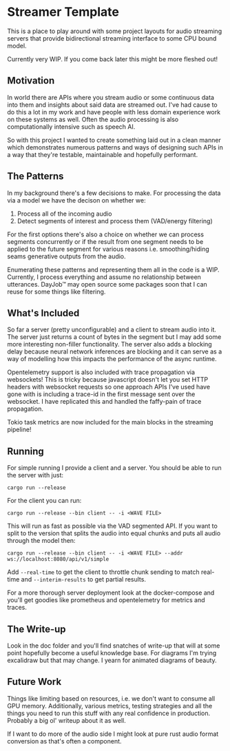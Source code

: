 # Streamer Template

This is a place to play around with some project layouts for audio streaming
servers that provide bidirectional streaming interface to some CPU bound model.

Currently very WIP. If you come back later this might be more fleshed out!

## Motivation 

In world there are APIs where you stream audio or some continuous data into
them and insights about said data are streamed out. I've had cause to do this
a lot in my work and have people with less domain experience work on these
systems as well. Often the audio processing is also computationally intensive
such as speech AI.

So with this project I wanted to create something laid out in a clean manner
which demonstrates numerous patterns and ways of designing such APIs in a way
that they're testable, maintainable and hopefully performant.

## The Patterns

In my background there's a few decisions to make. For processing the data via a
model we have the decison on whether we:

1. Process all of the incoming audio
2. Detect segments of interest and process them (VAD/energy filtering)

For the first options there's also a choice on whether we can process segments 
concurrently or if the result from one segment needs to be applied to the future
segment for various reasons i.e. smoothing/hiding seams generative outputs from
the audio.

Enumerating these patterns and representing them all in the code is a WIP.
Currently, I process everything and assume no relationship between utterances.
DayJob™ may open source some packages soon that I can reuse for some things like
filtering.

## What's Included

So far a server (pretty unconfigurable) and a client to stream audio into it.
The server just returns a count of bytes in the segment but I may add some
more interesting non-filler functionality. The server also adds a blocking
delay because neural network inferences are blocking and it can serve as a
way of modelling how this impacts the performance of the async runtime.

Opentelemetry support is also included with trace propagation via websockets!
This is tricky because javascript doesn't let you set HTTP headers with
websocket requests so one approach APIs I've used have gone with is including
a trace-id in the first message sent over the websocket. I have replicated
this and handled the faffy-pain of trace propagation.

Tokio task metrics are now included for the main blocks in the streaming
pipeline!

## Running

For simple running I provide a client and a server. You should be able to run
the server with just:

```
cargo run --release
```

For the client you can run:

```
cargo run --release --bin client -- -i <WAVE FILE>
```

This will run as fast as possible via the VAD segmented API. If you want to
split to the version that splits the audio into equal chunks and puts all
audio through the model then:

```
cargo run --release --bin client -- -i <WAVE FILE> --addr ws://localhost:8080/api/v1/simple
```

Add `--real-time` to get the client to throttle chunk sending to match real-time
and `--interim-results` to get partial results.

For a more thorough server deployment look at the docker-compose and you'll
get goodies like prometheus and opentelemetry for metrics and traces.

## The Write-up

Look in the doc folder and you'll find snatches of write-up that will at
some point hopefully become a useful knowledge base. For diagrams I'm trying
excalidraw but that may change. I yearn for animated diagrams of beauty.

## Future Work

Things like limiting based on resources, i.e. we don't want to consume all
GPU memory. Additionally, various metrics, testing strategies and all the
things you need to run this stuff with any real confidence in production.
Probably a big ol' writeup about it as well.

If I want to do more of the audio side I might look at pure rust audio
format conversion as that's often a component.
